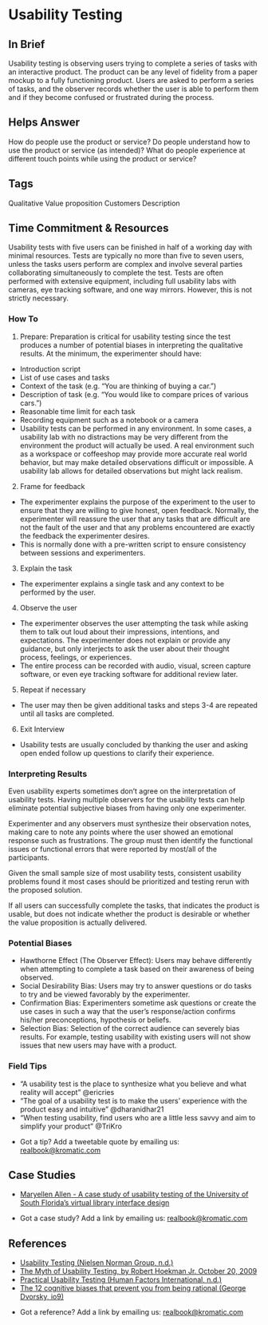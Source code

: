 # Usability Testing

## In Brief
Usability testing is observing users trying to complete a series of tasks with an interactive product. The product can be any level of fidelity from a paper mockup to a fully functioning product. Users are asked to perform a series of tasks, and the observer records whether the user is able to perform them and if they become confused or frustrated during the process.

## Helps Answer
How do people use the product or service? 
Do people understand how to use the product or service (as intended)?
What do people experience at different touch points while using the product or service?

## Tags
Qualitative
Value proposition
Customers
Description

## Time Commitment & Resources
Usability tests with five users can be finished in half of a working day with minimal resources. Tests are typically no more than five to seven users, unless the tasks users perform are complex and involve several parties collaborating simultaneously to complete the test.
Tests are often performed with extensive equipment, including full usability labs with cameras, eye tracking software, and one way mirrors. However, this is not strictly necessary.

### How To

1. Prepare: Preparation is critical for usability testing since the test produces a number of potential biases in interpreting the qualitative results. At the minimum, the experimenter should have:
  * Introduction script
  * List of use cases and tasks
  * Context of the task (e.g. “You are thinking of buying a car.”)
  * Description of task (e.g. “You would like to compare prices of various cars.”)
  * Reasonable time limit for each task
  * Recording equipment such as a notebook or a camera
  * Usability tests can be performed in any environment. In some cases, a usability lab with no distractions may be very different from the environment the product will actually be used. A real environment such as a workspace or coffeeshop may provide more accurate real world behavior, but may make detailed observations difficult or impossible. A usability lab allows for detailed observations but might lack realism.
2. Frame for feedback
  * The experimenter explains the purpose of the experiment to the user to ensure that they are willing to give honest, open feedback. Normally, the experimenter will reassure the user that any tasks that are difficult are not the fault of the user and that any problems encountered are exactly the feedback the experimenter desires.
  * This is normally done with a pre-written script to ensure consistency between sessions and experimenters.
3. Explain the task
  * The experimenter explains a single task and any context to be performed by the user. 
4. Observe the user
  * The experimenter observes the user attempting the task while asking them to talk out loud about their impressions, intentions, and expectations. The experimenter does not explain or provide any guidance, but only interjects to ask the user about their thought process, feelings, or experiences.
  * The entire process can be recorded with audio, visual, screen capture software, or even eye tracking software for additional review later.
5. Repeat if necessary
  * The user may then be given additional tasks and steps 3-4 are repeated until all tasks are completed.
6. Exit Interview
  * Usability tests are usually concluded by thanking the user and asking open ended follow up questions to clarify their experience.

### Interpreting Results
Even usability experts sometimes don’t agree on the interpretation of usability tests. Having multiple observers for the usability tests can help eliminate potential subjective biases from having only one experimenter.

Experimenter and any observers must synthesize their observation notes, making care to note any points where the user showed an emotional response such as frustrations. The group must then identify the functional issues or functional errors that were reported by most/all of the participants.

Given the small sample size of most usability tests, consistent usability problems found it most cases should be prioritized and testing rerun with the proposed solution.

If all users can successfully complete the tasks, that indicates the product is usable, but does not indicate whether the product is desirable or whether the value proposition is actually delivered.

### Potential Biases
- Hawthorne Effect (The Observer Effect): Users may behave differently when attempting to complete a task based on their awareness of being observed.
- Social Desirability Bias: Users may try to answer questions or do tasks to try and be viewed favorably by the experimenter.
- Confirmation Bias: Experimenters sometime ask questions or create the use cases in such a way that the user’s response/action confirms his/her preconceptions, hypothesis or beliefs. 
- Selection Bias: Selection of the correct audience can severely bias results. For example, testing usability with existing users will not show issues that new users may have with a product.

### Field Tips
- “A usability test is the place to synthesize what you believe and what reality will accept” @ericries 
- “The goal of a usability test is to make the users’ experience with the product easy and intuitive” @dharanidhar21
- “When testing usability, find users who are a little less savvy and aim to simplify your product” @TriKro
* Got a tip? Add a tweetable quote by emailing us: [realbook@kromatic.com](mailto:realbook@kromatic.com)

## Case Studies
- [Maryellen Allen - A case study of usability testing of the University of South Florida’s virtual library interface design](http://www.geocities.ws/scienceofinformation_dc/Documentos/OnlineInformation/p40.pdf)
* Got a case study? Add a link by emailing us: [realbook@kromatic.com](mailto:realbook@kromatic.com) 

## References
- [Usability Testing (Nielsen Norman Group, n.d.)](https://www.nngroup.com/courses/usability-testing/)
- [The Myth of Usability Testing, by Robert Hoekman Jr. October 20, 2009](https://alistapart.com/article/the-myth-of-usability-testing)
- [Practical Usability Testing (Human Factors International, n.d.)](http://www.humanfactors.com/training/practical_usability_testing.asp)
- [The 12 cognitive biases that prevent you from being rational (George Dvorsky, io9)](http://io9.gizmodo.com/5974468/the-most-common-cognitive-biases-that-prevent-you-from-being-rational)
* Got a reference? Add a link by emailing us: [realbook@kromatic.com](realbook@kromatic.com)